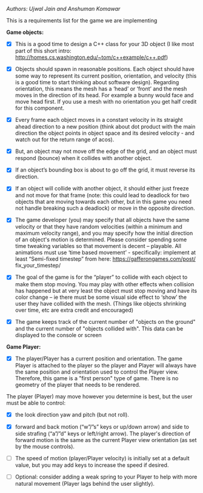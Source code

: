 <i>Authors: Ujwal Jain and Anshuman Komawar</i>

This is a requirements list for the game we are implementing

<b>Game objects:</b>

   - [X] This is a good time to design a C++ class for your 3D object (I like most part of this
   short intro: http://homes.cs.washington.edu/~tom/c++example/c++.pdf)

   - [X] Objects should spawn in reasonable positions.  Each object should have some way to
      represent its current position, orientation, and velocity (this is a good time to start
      thinking about software design).  Regarding orientation, this means the mesh has a
      ‘head’ or ‘front’ and the mesh moves in the direction of its head.  For example a
      bunny would face and move head first.  If you use a mesh with no orientation you
      get half credit for this component.


   - [X] Every frame each object moves in a constant velocity in its straight ahead direction
   to a new position (think about dot product with the main direction the object points in
   object space and its desired velocity - and watch out for the return range of acos).  
   - [X] But, an object may not move off the edge of the grid, and an object must respond
   (bounce) when it collides with another object.  
   - [X] If an object’s bounding box is about to
   go off the grid, it must reverse its direction.  
   - [X] If an object will collide with another
   object, it should either just freeze and not move for that frame (note: this could lead to
   deadlock for two objects that are moving towards each other, but in this game you
   need not handle breaking such a deadlock) or move in the opposite direction.  
   - [X] The
   game developer (you) may specify that all objects have the same velocity or that they
   have random velocities (within a minimum and maximum velocity range), and you
   may specify how the initial direction of an object's motion is determined. Please
   consider spending some time tweaking variables so that movement is decent –
   playable.  All animations must use ‘time based movement’ - specifically: implement at
   least “Semi-fixed timestep” from here: https://gafferongames.com/post/
   fix_your_timestep/

   - [X] The goal of the game is for the “player” to collide with each object to make them stop
   moving.  You may play with other effects when collision has happened but at very
   least the object must stop moving and have its color change – ie there must be some
   visual side effect to ‘show’ the user they have collided with the mesh. (Things like
   objects shrinking over time, etc are extra credit and encouraged)
   - [X] The game keeps track of the current number of "objects on the ground" and the
   current number of "objects collided with".  This data can be displayed to the
   console or screen

<b>Game Player:</b>

   - [X] The player/Player has a current position and orientation. The game Player is
   attached to the player so the player and Player will always have the same position
   and orientation used to control the Player view.  Therefore, this game is a "first
   person" type of game.  There is no geometry of the player that needs to be rendered.
   
   The player (Player) may move however you determine is best, but the user must be
   able to control:
   - [X] the look direction yaw and pitch (but not roll).
   
   - [X] forward and back motion (“w”/”s” keys or up/down arrow) and side to side
   strafing (“a”/”d” keys or left/right arrow). The player's direction of forward
   motion is the same as the current Player view orientation (as set by the mouse
   controls).
   
   - [ ] The speed of motion (player/Player velocity) is initially set at a default value,
   but you may add keys to increase the speed if desired.
   - [ ] Optional: consider adding a weak spring to your Player to help with more natural
   movement (Player lags behind the user slightly).
